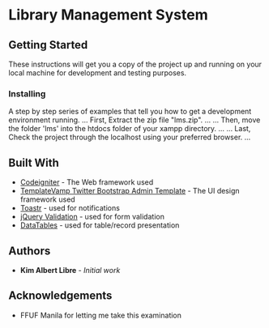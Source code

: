 # Library Management System

## Getting Started
These instructions will get you a copy of the project up and running on your local machine for development and testing purposes.

### Installing
A step by step series of examples that tell you how to get a development environment running.
...
First, Extract the zip file "lms.zip". 
...
...
Then, move the folder 'lms' into the htdocs folder of your xampp directory.
...
...
Last, Check the project through the localhost using your preferred browser.
...

## Built With
* [Codeigniter](https://codeigniter.com/docs) - The Web framework used
* [TemplateVamp Twitter Bootstrap Admin Template](https://www.egrappler.com/templatevamp-twitter-bootstrap-admin-template-now-available/) - The UI design framework used
* [Toastr](https://codeseven.github.io/toastr/) - used for notifications
* [jQuery Validation](https://jqueryvalidation.org/) - used for form validation
* [DataTables](https://datatables.net/) - used for table/record presentation

## Authors
* **Kim Albert Libre** - *Initial work*

## Acknowledgements
* FFUF Manila for letting me take this examination
